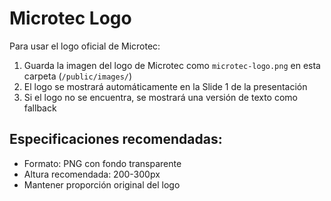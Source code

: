# Microtec Logo

Para usar el logo oficial de Microtec:

1. Guarda la imagen del logo de Microtec como `microtec-logo.png` en esta carpeta (`/public/images/`)
2. El logo se mostrará automáticamente en la Slide 1 de la presentación
3. Si el logo no se encuentra, se mostrará una versión de texto como fallback

## Especificaciones recomendadas:
- Formato: PNG con fondo transparente
- Altura recomendada: 200-300px
- Mantener proporción original del logo